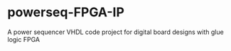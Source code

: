 # powerseq-FPGA-IP
A power sequencer VHDL code project for digital board designs with glue logic FPGA
